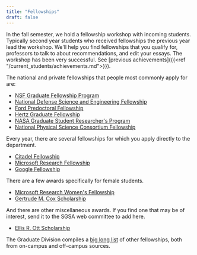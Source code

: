 ```yaml
---
title: "Fellowships"
draft: false
---
```



In the fall semester, we hold a fellowship workshop with incoming students. Typically second year students who received fellowships the previous year lead the workshop. We'll help you find fellowships that you qualify for, professors to talk to about recommendations, and edit your essays. The workshop has been very successful. See [previous achievements]({{<ref "/current_students/achievements.md">}}).

The national and private fellowships that people most commonly apply for are:

- [NSF Graduate Fellowship Program](https://www.nsfgrfp.org/)
- [National Defense Science and Engineering Fellowship](https://ndseg.asee.org/)
- [Ford Predoctoral Fellowship](http://sites.nationalacademies.org/PGA/FordFellowships/PGA_047958)
- [Hertz Graduate Fellowship](http://hertzfoundation.org/dx/fellowships/fellowshipaward.aspx)
- [NASA Graduate Student Researcher's Program](https://fellowships.nasaprs.com/gsrp/)
- [National Physical Science Consortium Fellowship](http://www.npsc.org/index.html)

Every year, there are several fellowships for which you apply directly to the department.

- [Citadel Fellowship](http://statistics.berkeley.edu/industry/supportresearch/projects)
- [Microsoft Research Fellowship](https://www.microsoft.com/en-us/research/academic-program/phd-fellowship-program/)
- [Google Fellowship](http://research.google.com/research-outreach.html#/research-outreach/graduate-fellowships)

There are a few awards specifically for female students.

- [Microsoft Research Women's Fellowship](https://www.microsoft.com/en-us/research/academic-program/womens-fellowship-program/)
- [Gertrude M. Cox Scholarship](http://www.amstat.org/ASA/Your-Career/Awards/Gertrude-M-Cox-Scholarship.aspx)

And there are other miscellaneous awards.  If you find one that may be of interest, send it to the SGSA web committee to add here.

- [Ellis R. Ott Scholarship](http://stattrak.amstat.org/2016/12/01/ottscholar_12/)

The Graduate Division compiles a [big long list](http://grad.berkeley.edu/financial/fellowships/) of other fellowships, both from on-campus and off-campus sources.